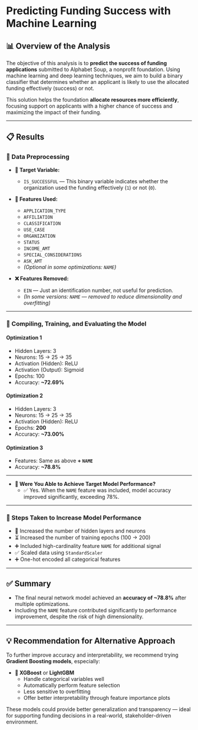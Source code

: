 # Predicting Funding Success with Machine Learning

## 📊 Overview of the Analysis

The objective of this analysis is to **predict the success of funding applications** submitted to Alphabet Soup, a nonprofit foundation. Using machine learning and deep learning techniques, we aim to build a binary classifier that determines whether an applicant is likely to use the allocated funding effectively (success) or not.

This solution helps the foundation **allocate resources more efficiently**, focusing support on applicants with a higher chance of success and maximizing the impact of their funding.

---

## 📋 Results

### 🔧 Data Preprocessing

- **🎯 Target Variable:**
  - `IS_SUCCESSFUL` — This binary variable indicates whether the organization used the funding effectively (`1`) or not (`0`).

- **🔑 Features Used:**
  - `APPLICATION_TYPE`
  - `AFFILIATION`
  - `CLASSIFICATION`
  - `USE_CASE`
  - `ORGANIZATION`
  - `STATUS`
  - `INCOME_AMT`
  - `SPECIAL_CONSIDERATIONS`
  - `ASK_AMT`
  - *(Optional in some optimizations: `NAME`)*

- **❌ Features Removed:**
  - `EIN` — Just an identification number, not useful for prediction.
  - *(In some versions: `NAME` — removed to reduce dimensionality and overfitting)*

---

### 🧠 Compiling, Training, and Evaluating the Model

#### Optimization 1
- Hidden Layers: 3
- Neurons: 15 → 25 → 35
- Activation (Hidden): ReLU
- Activation (Output): Sigmoid
- Epochs: 100
- Accuracy: **~72.69%**

#### Optimization 2
- Hidden Layers: 3
- Neurons: 15 → 25 → 35
- Activation (Hidden): ReLU
- Epochs: **200**
- Accuracy: **~73.00%**

#### Optimization 3
- Features: Same as above **+ `NAME`**
- Accuracy: **~78.8%**

---

- **🎯 Were You Able to Achieve Target Model Performance?**
  - ✅ Yes. When the `NAME` feature was included, model accuracy improved significantly, exceeding 78%.

---

### 🔁 Steps Taken to Increase Model Performance

- 🔢 Increased the number of hidden layers and neurons
- ⏳ Increased the number of training epochs (100 → 200)
- ➕ Included high-cardinality feature `NAME` for additional signal
- ✅ Scaled data using `StandardScaler`
- ➕ One-hot encoded all categorical features

---

## ✅ Summary

- The final neural network model achieved an **accuracy of ~78.8%** after multiple optimizations.
- Including the `NAME` feature contributed significantly to performance improvement, despite the risk of high dimensionality.

---

## 💡 Recommendation for Alternative Approach

To further improve accuracy and interpretability, we recommend trying **Gradient Boosting models**, especially:

- **🔹 XGBoost** or **LightGBM**
  - Handle categorical variables well
  - Automatically perform feature selection
  - Less sensitive to overfitting
  - Offer better interpretability through feature importance plots

These models could provide better generalization and transparency — ideal for supporting funding decisions in a real-world, stakeholder-driven environment.
